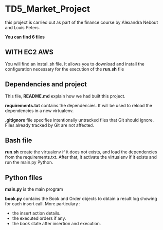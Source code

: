 # TD5_Market_Project

this project is carried out as part of the finance course by Alexandra Nebout and Louis Peters.

__You can find 6 files__

## WITH EC2 AWS 

You will find an install.sh file. It allows you to download and install the configuration necessary for the execution of the __run.sh__ file

## Dependencies and project

This file, __README.md__ explain how we had built this project.

__requirements.txt__ contains the dependencies. It will be used to reload the dependencies in a new virtualenv.

__.gitignore__ file specifies intentionally untracked files that Git should ignore.
Files already tracked by Git are not affected.
 

## Bash file 

__run.sh__ create the virtualenv if it does not exists, and load the dependencies from the requirements.txt. After that, it activate the virtualenv if it exists and run the main.py Python.

## Python files

__main.py__ is the main program 

__book.py__ contains the Book and Order objects to obtain a result log showing for each insert call.
More particulary :
* the insert action details.
* the executed orders if any.
* the book state after insertion and execution.


